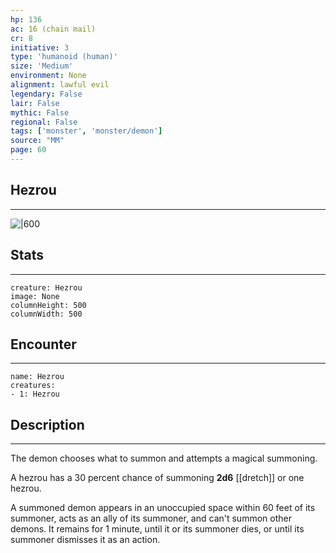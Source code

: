 ```yaml
---
hp: 136
ac: 16 (chain mail)
cr: 8
initiative: 3
type: 'humanoid (human)'    
size: 'Medium'
environment: None
alignment: lawful evil
legendary: False
lair: False
mythic: False
regional: False
tags: ['monster', 'monster/demon']
source: "MM"
page: 60
---
```


## Hezrou
---

![|600](D:/Program%20Files/5e.tools/img/bestiary/MM/Hezrou.jpg)

## Stats
---

```statblock
creature: Hezrou
image: None
columnHeight: 500
columnWidth: 500
```

## Encounter
---

```encounter-table
name: Hezrou
creatures:
- 1: Hezrou
```

## Description
---


The demon chooses what to summon and attempts a magical summoning.

A hezrou has a 30 percent chance of summoning **2d6** [[dretch]] or one hezrou.

A summoned demon appears in an unoccupied space within 60 feet of its summoner, acts as an ally of its summoner, and can't summon other demons. It remains for 1 minute, until it or its summoner dies, or until its summoner dismisses it as an action.




